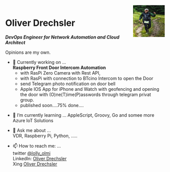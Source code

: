 <img align="right" width="100" height="100" src="IMG/OLI_D.JPG">

# Oliver Drechsler 

***DevOps Engineer for Network Automation  and Cloud Architect***  

Opinions are my own.

*  🔭 Currently working on ...  
   **Raspberry Front Door Intercom Automation**  
   - with RasPi Zero Camera with Rest API,  
   - with RasPi with connection to BTcino Intercom to open the Door  
   - send Telegram photo notification on door bell  
   - Apple IOS App for iPhone and Watch with geofencing and opening the door with (O)ne(T)ime(P)asswords through telegram privat group.
   - published soon....75% done....
  
- 🌱 I’m currently learning ...
    AppleScript, Groovy, Go and somee more Azure IoT Solutions

- 💬 Ask me about ...  
   VDR, Raspberry Pi, Python, .....  

- 📫 How to reach me: ...  
twitter [@lolly_olmi](https://twitter.com/lolly_olmi)  
LinkedIn: [Oliver Drechsler](https://www.linkedin.com/in/oliver-drechsler-63628b10a/)  
Xing [Oliver Drechsler](https://www.xing.com/profile/Oliver_Drechsler5)  

